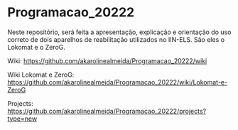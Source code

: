 # Programacao_20222

Neste repositório, será feita a apresentação, explicação e orientação do uso correto de dois aparelhos de reabilitação utilizados no IIN-ELS. São eles o Lokomat e o ZeroG.


Wiki: https://github.com/akarolinealmeida/Programacao_20222/wiki

Wiki Lokomat e ZeroG: https://github.com/akarolinealmeida/Programacao_20222/wiki/Lokomat-e-ZeroG

Projects: https://github.com/akarolinealmeida/Programacao_20222/projects?type=new
